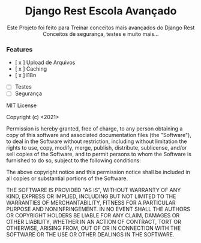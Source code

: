 <h1 align="center">Django Rest Escola Avançado</h1>
<p align="center">
    Este Projeto foi feito para Treinar conceitos mais avançados do Django Rest<br>
    Conceitos de segurança, testes e muito mais...
    <br>
</p>

### Features

- [ x ] Upload de Arquivos
- [ x ] Caching
- [ x ] l18n
- [ ] Testes
- [ ] Segurança

MIT License

Copyright (c) <2021> <Pedro Demeu>

Permission is hereby granted, free of charge, to any person obtaining a copy
of this software and associated documentation files (the "Software"), to deal
in the Software without restriction, including without limitation the rights
to use, copy, modify, merge, publish, distribute, sublicense, and/or sell
copies of the Software, and to permit persons to whom the Software is
furnished to do so, subject to the following conditions:

The above copyright notice and this permission notice shall be included in all
copies or substantial portions of the Software.

THE SOFTWARE IS PROVIDED "AS IS", WITHOUT WARRANTY OF ANY KIND, EXPRESS OR
IMPLIED, INCLUDING BUT NOT LIMITED TO THE WARRANTIES OF MERCHANTABILITY,
FITNESS FOR A PARTICULAR PURPOSE AND NONINFRINGEMENT. IN NO EVENT SHALL THE
AUTHORS OR COPYRIGHT HOLDERS BE LIABLE FOR ANY CLAIM, DAMAGES OR OTHER
LIABILITY, WHETHER IN AN ACTION OF CONTRACT, TORT OR OTHERWISE, ARISING FROM,
OUT OF OR IN CONNECTION WITH THE SOFTWARE OR THE USE OR OTHER DEALINGS IN THE
SOFTWARE.